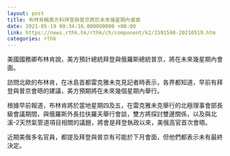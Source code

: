 ```yaml
---
layout: post
title: 布林肯稱美方料拜登與普京將於未來幾星期內會面
date: 2021-05-19 00:34:16.000000000 +08:00
link: https://news.rthk.hk/rthk/ch/component/k2/1591590-20210519.htm
categories: rthk
---
```


美國國務卿布林肯說，美方預計總統拜登與俄羅斯總統普京，將在未來幾星期內會面。

訪問北歐的布林肯，在冰島首都雷克雅未克見記者時表示，各界都知道，早前有拜登與普京會晤的建議，美方預期將在未來幾個星期內舉行。

根據早前報道，布林肯將於當地星期四及五，在雷克雅未克舉行的北極理事會部長級會議期間，與俄羅斯外長拉伕羅夫舉行會談，雙方將探討雙邊關係，以及與北溪-2天然氣管道項目相關的議題，將會是拜登執政以來，美俄高官首次會晤。

近期美俄多名官員，都提及拜登與普京有可能於下月會面，但他們都表示未有最終決定。
